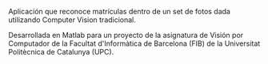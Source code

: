 Aplicación que reconoce matrículas dentro de un set de fotos dada utilizando Computer Vision tradicional.

Desarrollada en Matlab para un proyecto de la asignatura de Visión por Computador de la Facultat d'Informàtica de Barcelona (FIB) de la 
Universitat Politècnica de Catalunya (UPC).

